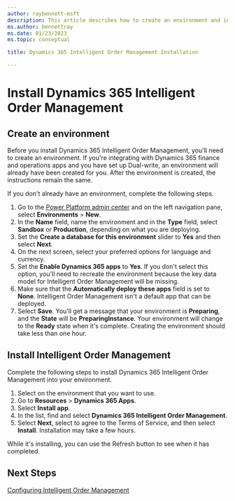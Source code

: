 ```yaml
---
author: raybennett-msft
description: This article describes how to create an environment and install Intelligent Order Management as a standalone application.
ms.author: bennettray
ms.date: 01/23/2023
ms.topic: conceptual

title: Dynamics 365 Intelligent Order Management Installation

---
```


# Install Dynamics 365 Intelligent Order Management

## Create an environment
Before you install Dynamics 365 Intelligent Order Management, you'll need to create an environment. If you're integrating with Dynamics 365 finance and operations apps and you have set up Dual-write, an environment will already have been created for you. After the environment is created, the instructions remain the same.

If you don't already have an environment, complete the following steps. 

1. Go to the [Power Platform admin center](https://admin.powerplatform.microsoft.com) and on the left navigation pane, select **Environments** > **New**.
2.	In the **Name** field, name the environment and in the **Type** field, select **Sandbox** or **Production**, depending on what you are deploying.
3.	Set the **Create a database for this environment** slider to **Yes** and then select **Next**.
4.	On the next screen, select your preferred options for language and currency.
5. Set the **Enable Dynamics 365 apps** to **Yes**. If you don't select this option, you'll need to recreate the environment because the key data model for Intelligent Order Management will be missing. 
6. Make sure that the **Automatically deploy these apps** field is set to **None**. Intelligent Order Management isn't a default app that can be deployed. 
7. Select **Save**. You'll get a message that your environment is **Preparing**, and the **State** will be **PreparingInstance**. Your environment will change to the **Ready** state when it's complete. Creating the environment should take less than one hour.

## Install Intelligent Order Management
Complete the following steps to install Dynamics 365 Intelligent Order Management into your environment.

1.	Select on the environment that you want to use.
2.	Go to **Resources** > **Dynamics 365 Apps**.
3.	Select **Install app**.
4.	In the list, find and select **Dynamics 365 Intelligent Order Management**. 
5.	Select **Next**, select to agree to the Terms of Service, and then select **Install**. Installation may take a few hours.
 
While it's installing, you can use the Refresh button to see when it has completed.

## Next Steps
[Configuring Intelligent Order Management](setup.md)
